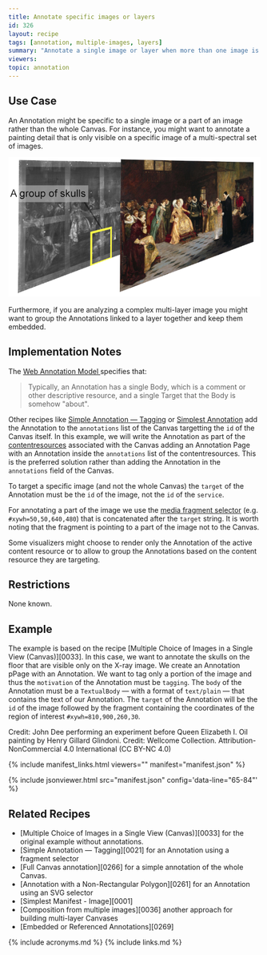 ```yaml
---
title: Annotate specific images or layers
id: 326
layout: recipe
tags: [annotation, multiple-images, layers]
summary: "Annotate a single image or layer when more than one image is present on the Canvas."
viewers:
topic: annotation
---
```


## Use Case
An Annotation might be specific to a single image or a part of an image rather than
the whole Canvas. For instance, you might want to annotate a painting detail that is only visible on a specific image of a multi-spectral set of images.

![Illustration of the concept of annotating a specific layer of a multi-spectral stack.](layerannotation.png)

Furthermore, if you are analyzing a complex multi-layer image you might want to group the Annotations linked to a layer together and keep them embedded. 

## Implementation Notes
The [Web Annotation Model ](https://www.w3.org/TR/annotation-model/#introduction)
specifies that:

> Typically, an Annotation has a single Body, which is a comment or other descriptive resource, and a single Target that the Body is somehow "about".

Other recipes like [Simple Annotation — Tagging](https://iiif.io/api/cookbook/recipe/0021-tagging/) or [Simplest Annotation](https://iiif.io/api/cookbook/recipe/0266-full-Canvas-annotation/) add the Annotation to the `annotations` list of the Canvas targetting the `id` of the Canvas itself. 
In this example, we will write the Annotation as part of the [contentresources](https://iiif.io/api/presentation/3.0/#57-content-resources) associated with the Canvas adding an Annotation Page with an Annotation inside the `annotations` list of the 
contentresources. 
This is the preferred solution rather than adding the Annotation in the `annotations` field of the Canvas.

To target a specific image (and not the whole Canvas) the `target` of the Annotation must be the `id` of the image, not the `id` of the `service`. 

For annotating a part of the image we use the [media fragment selector](https://www.w3.org/TR/annotation-model/#fragment-selector) (e.g. `#xywh=50,50,640,480`) that is concatenated after the `target` string. It is worth noting that the fragment is pointing to a part of the image not to the Canvas.

Some visualizers might choose to render only the Annotation of the active content resource or to allow to group the Annotations based on the content resource they are targeting. 

## Restrictions
None known.

## Example
The example is based on the recipe [Multiple Choice of Images in a Single View (Canvas)][0033]. In this case, we want to annotate the skulls on the floor that are visible only on the X-ray image. We create an Annotation pPage with an Annotation. We want to tag only a portion of the image and thus the `motivation` of the Annotation must be `tagging`. The `body` of the Annotation must be a `TextualBody` — with a format of `text/plain` — that contains the text of our Annotation.
The `target` of the Annotation will be the `id` of the image followed by the fragment containing the coordinates of the region of interest `#xywh=810,900,260,30`.

Credit: John Dee performing an experiment before Queen Elizabeth I. Oil painting by Henry Gillard Glindoni. Credit: Wellcome Collection. Attribution-NonCommercial 4.0 International (CC BY-NC 4.0)

{% include manifest_links.html viewers="" manifest="manifest.json" %}

{% include jsonviewer.html src="manifest.json" config='data-line="65-84"' %}

## Related Recipes

* [Multiple Choice of Images in a Single View (Canvas)][0033] for the original example without annotations.
* [Simple Annotation — Tagging][0021] for an Annotation using a fragment selector
* [Full Canvas annotation][0266] for a simple annotation of the whole Canvas.
* [Annotation with a Non-Rectangular Polygon][0261] for an Annotation using an SVG selector
* [Simplest Manifest - Image][0001]
* [Composition from multiple images][0036] another approach for building multi-layer Canvases 
* [Embedded or Referenced Annotations][0269]

{% include acronyms.md %}
{% include links.md %}

